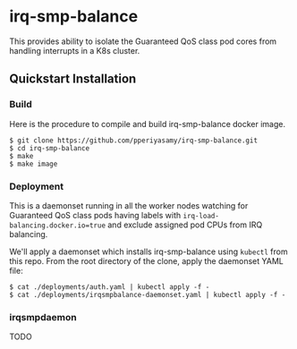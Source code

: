 # irq-smp-balance

This provides ability to isolate the Guaranteed QoS class pod cores from handling interrupts in a K8s cluster.

## Quickstart Installation

### Build

Here is the procedure to compile and build irq-smp-balance docker image.

```
$ git clone https://github.com/pperiyasamy/irq-smp-balance.git
$ cd irq-smp-balance
$ make
$ make image
```

### Deployment

This is a daemonset running in all the worker nodes watching for Guaranteed QoS class pods
having labels with `irq-load-balancing.docker.io=true` and exclude assigned pod CPUs from IRQ
balancing.

We'll apply a daemonset which installs irq-smp-balance using `kubectl` from this repo.
From the root directory of the clone, apply the daemonset YAML file:

```
$ cat ./deployments/auth.yaml | kubectl apply -f -
$ cat ./deployments/irqsmpbalance-daemonset.yaml | kubectl apply -f -
```

### irqsmpdaemon

TODO

